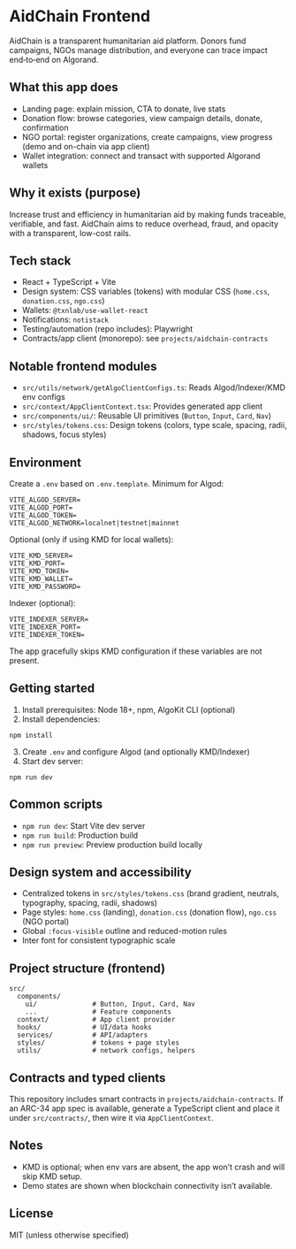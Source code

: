 # AidChain Frontend

AidChain is a transparent humanitarian aid platform. Donors fund campaigns, NGOs manage distribution, and everyone can trace impact end‑to‑end on Algorand.

## What this app does
- Landing page: explain mission, CTA to donate, live stats
- Donation flow: browse categories, view campaign details, donate, confirmation
- NGO portal: register organizations, create campaigns, view progress (demo and on-chain via app client)
- Wallet integration: connect and transact with supported Algorand wallets

## Why it exists (purpose)
Increase trust and efficiency in humanitarian aid by making funds traceable, verifiable, and fast. AidChain aims to reduce overhead, fraud, and opacity with a transparent, low-cost rails.

## Tech stack
- React + TypeScript + Vite
- Design system: CSS variables (tokens) with modular CSS (`home.css`, `donation.css`, `ngo.css`)
- Wallets: `@txnlab/use-wallet-react`
- Notifications: `notistack`
- Testing/automation (repo includes): Playwright
- Contracts/app client (monorepo): see `projects/aidchain-contracts`

## Notable frontend modules
- `src/utils/network/getAlgoClientConfigs.ts`: Reads Algod/Indexer/KMD env configs
- `src/context/AppClientContext.tsx`: Provides generated app client
- `src/components/ui/`: Reusable UI primitives (`Button`, `Input`, `Card`, `Nav`)
- `src/styles/tokens.css`: Design tokens (colors, type scale, spacing, radii, shadows, focus styles)

## Environment
Create a `.env` based on `.env.template`. Minimum for Algod:

```
VITE_ALGOD_SERVER=
VITE_ALGOD_PORT=
VITE_ALGOD_TOKEN=
VITE_ALGOD_NETWORK=localnet|testnet|mainnet
```

Optional (only if using KMD for local wallets):

```
VITE_KMD_SERVER=
VITE_KMD_PORT=
VITE_KMD_TOKEN=
VITE_KMD_WALLET=
VITE_KMD_PASSWORD=
```

Indexer (optional):

```
VITE_INDEXER_SERVER=
VITE_INDEXER_PORT=
VITE_INDEXER_TOKEN=
```

The app gracefully skips KMD configuration if these variables are not present.

## Getting started
1) Install prerequisites: Node 18+, npm, AlgoKit CLI (optional)
2) Install dependencies:
```
npm install
```
3) Create `.env` and configure Algod (and optionally KMD/Indexer)
4) Start dev server:
```
npm run dev
```

## Common scripts
- `npm run dev`: Start Vite dev server
- `npm run build`: Production build
- `npm run preview`: Preview production build locally

## Design system and accessibility
- Centralized tokens in `src/styles/tokens.css` (brand gradient, neutrals, typography, spacing, radii, shadows)
- Page styles: `home.css` (landing), `donation.css` (donation flow), `ngo.css` (NGO portal)
- Global `:focus-visible` outline and reduced-motion rules
- Inter font for consistent typographic scale

## Project structure (frontend)
```
src/
  components/
    ui/              # Button, Input, Card, Nav
    ...              # Feature components
  context/           # App client provider
  hooks/             # UI/data hooks
  services/          # API/adapters
  styles/            # tokens + page styles
  utils/             # network configs, helpers
```

## Contracts and typed clients
This repository includes smart contracts in `projects/aidchain-contracts`. If an ARC-34 app spec is available, generate a TypeScript client and place it under `src/contracts/`, then wire it via `AppClientContext`.

## Notes
- KMD is optional; when env vars are absent, the app won’t crash and will skip KMD setup.
- Demo states are shown when blockchain connectivity isn’t available.

## License
MIT (unless otherwise specified)
